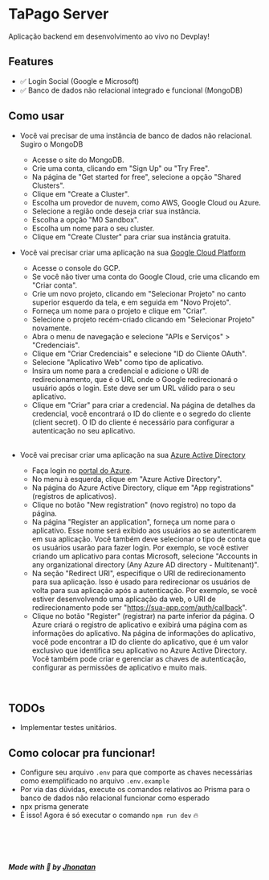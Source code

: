 # TaPago Server

Aplicação backend em desenvolvimento ao vivo no Devplay!

## Features

- ✅ Login Social (Google e Microsoft)
- ✅ Banco de dados não relacional integrado e funcional (MongoDB)

## Como usar
- Você vai precisar de uma instância de banco de dados não relacional. Sugiro o MongoDB
    - Acesse o site do MongoDB.
    - Crie uma conta, clicando em "Sign Up" ou "Try Free".
    - Na página de "Get started for free", selecione a opção "Shared Clusters".
    - Clique em "Create a Cluster".
    - Escolha um provedor de nuvem, como AWS, Google Cloud ou Azure.
    - Selecione a região onde deseja criar sua instância.
    - Escolha a opção "M0 Sandbox".
    - Escolha um nome para o seu cluster.
    - Clique em "Create Cluster" para criar sua instância gratuita.

- Você vai precisar criar uma aplicação na sua [Google Cloud Platform](https://console.cloud.google.com/apis/credentials)
    - Acesse o console do GCP.
    - Se você não tiver uma conta do Google Cloud, crie uma clicando em "Criar conta".
    - Crie um novo projeto, clicando em "Selecionar Projeto" no canto superior esquerdo da tela, e em seguida em "Novo Projeto".
    - Forneça um nome para o projeto e clique em "Criar".
    - Selecione o projeto recém-criado clicando em "Selecionar Projeto" novamente.
    - Abra o menu de navegação e selecione "APIs e Serviços" > "Credenciais".
    - Clique em "Criar Credenciais" e selecione "ID do Cliente OAuth".
    - Selecione "Aplicativo Web" como tipo de aplicativo.
    - Insira um nome para a credencial e adicione o URI de redirecionamento, que é o URL onde o Google redirecionará o usuário após o login. Este deve ser um URL válido para o seu aplicativo.
    - Clique em "Criar" para criar a credencial.
    Na página de detalhes da credencial, você encontrará o ID do cliente e o segredo do cliente (client secret). O ID do cliente é necessário para configurar a autenticação no seu aplicativo.
    <br><br>

- Você vai precisar criar uma aplicação na sua [Azure Active Directory](https://portal.azure.com/)
    - Faça login no [portal do Azure](https://portal.azure.com/).
    - No menu à esquerda, clique em "Azure Active Directory".
    - Na página do Azure Active Directory, clique em "App registrations" (registros de aplicativos).
    - Clique no botão "New registration" (novo registro) no topo da página.
    - Na página "Register an application", forneça um nome para o aplicativo. Esse nome será exibido aos usuários ao se autenticarem em sua aplicação. Você também deve selecionar o tipo de conta que os usuários usarão para fazer login. Por exemplo, se você estiver criando um aplicativo para contas Microsoft, selecione "Accounts in any organizational directory (Any Azure AD directory - Multitenant)".
    - Na seção "Redirect URI", especifique o URI de redirecionamento para sua aplicação. Isso é usado para redirecionar os usuários de volta para sua aplicação após a autenticação. Por exemplo, se você estiver desenvolvendo uma aplicação da web, o URI de redirecionamento pode ser "https://sua-app.com/auth/callback".
    - Clique no botão "Register" (registrar) na parte inferior da página. O Azure criará o registro de aplicativo e exibirá uma página com as informações do aplicativo.
    Na página de informações do aplicativo, você pode encontrar a ID do cliente do aplicativo, que é um valor exclusivo que identifica seu aplicativo no Azure Active Directory. Você também pode criar e gerenciar as chaves de autenticação, configurar as permissões de aplicativo e muito mais.
<br>
  
## TODOs  
  - Implementar testes unitários.
  
## Como colocar pra funcionar!

- Configure seu arquivo `.env` para que comporte as chaves necessárias como exemplificado no arquivo `.env.example`
- Por via das dúvidas, execute os comandos relativos ao Prisma para o banco de dados não relacional funcionar como esperado
- npx prisma generate
- É isso! Agora é só executar o comando `npm run dev` 🔥

<br><br><br>
##### Made with 💜 by [Jhonatan](https://github.com/jhonatanjunio)